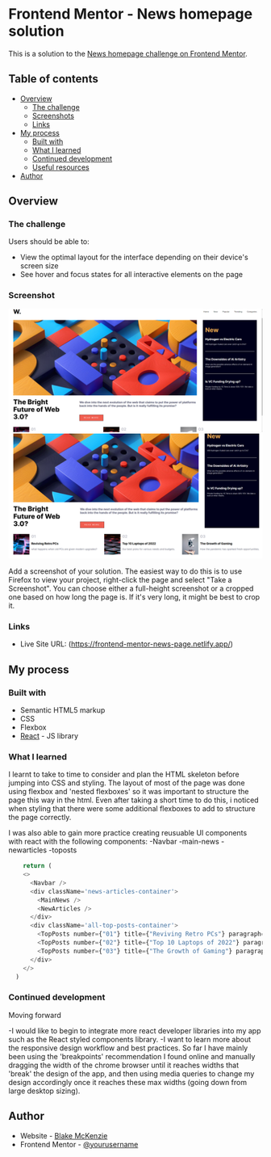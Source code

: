 # Frontend Mentor - News homepage solution

This is a solution to the [News homepage challenge on Frontend Mentor](https://www.frontendmentor.io/challenges/news-homepage-H6SWTa1MFl).
## Table of contents

- [Overview](#overview)
  - [The challenge](#the-challenge)
  - [Screenshots](#screenshot)
  - [Links](#links)
- [My process](#my-process)
  - [Built with](#built-with)
  - [What I learned](#what-i-learned)
  - [Continued development](#continued-development)
  - [Useful resources](#useful-resources)
- [Author](#author)

## Overview

### The challenge

Users should be able to:

- View the optimal layout for the interface depending on their device's screen size
- See hover and focus states for all interactive elements on the page

### Screenshot

![](./Screenshot1.png)
![](./Screenshot2.png)

Add a screenshot of your solution. The easiest way to do this is to use Firefox to view your project, right-click the page and select "Take a Screenshot". You can choose either a full-height screenshot or a cropped one based on how long the page is. If it's very long, it might be best to crop it.

### Links

- Live Site URL: (https://frontend-mentor-news-page.netlify.app/)

## My process

### Built with

- Semantic HTML5 markup
- CSS
- Flexbox
- [React](https://reactjs.org/) - JS library

### What I learned

I learnt to take to time to consider and plan the HTML skeleton before jumping into CSS and styling. The layout of most of the page was done using flexbox and 'nested flexboxes' so it was important to structure the page this way in the html. Even after taking a short time to do this, i noticed when styling that there were some additional flexboxes to add to structure the page correctly.

I was also able to gain more practice creating reusuable UI components with react with the following components:
-Navbar
-main-news
-newarticles
-toposts

```js
    return (
    <>
      <Navbar />
      <div className='news-articles-container'>
        <MainNews />
        <NewArticles />
      </div>
      <div className='all-top-posts-container'>
        <TopPosts number={"01"} title={"Reviving Retro PCs"} paragraph={"what happens when old PCs are given modern upgrades?"} image={"image-retro-pcs"}/>
        <TopPosts number={"02"} title={"Top 10 Laptops of 2022"} paragraph={"Our best picks for various needs and budgets."} image={"image-top-laptops"}/>
        <TopPosts number={"03"} title={"The Growth of Gaming"} paragraph={"How the pandemic has sparked fresh opportunities."} image={"image-gaming-growth"}/>
      </div>
    </>
  )
```

### Continued development

Moving forward

-I would like to begin to integrate more react developer libraries into my app such as the React styled components library.
-I want to learn more about the responsive design workflow and best practices. So far I have mainly been using the 'breakpoints' recommendation I found online and manually dragging the width of the chrome browser until it reaches widths that 'break' the design of the app, and then using media queries to change my design accordingly once it reaches these max widths (going down from large desktop sizing).

## Author

- Website - [Blake McKenzie](troopl.com/blakemckenzie)
- Frontend Mentor - [@yourusername](https://www.frontendmentor.io/profile/BlakeMack)

